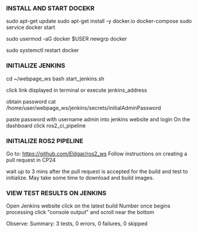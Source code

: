 
### INSTALL AND START DOCEKR ###
sudo apt-get update
sudo apt-get install -y docker.io docker-compose
sudo service docker start

sudo usermod -aG docker $USER
newgrp docker

sudo systemctl restart docker
### 

### INITIALIZE JENKINS ###
cd ~/webpage_ws
bash start_jenkins.sh

click link displayed in terminal or execute
jenkins_address

obtain password
cat /home/user/webpage_ws/jenkins/secrets/initialAdminPassword

paste password with username admin into jenkins website and login
On the dashboard click ros2_ci_pipeline
### 

### INITIALIZE ROS2 PIPELINE ###
Go to:
https://github.com/Eldgar/ros2_ws
Follow instructions on creating a pull request in CP24

wait up to 3 mins after the pull request is accepted for the build and test to initialize.
May take some time to download and build images.
### 


### VIEW TEST RESULTS ON JENKINS ###
Open Jenkins website
click on the latest build Number once begins processing 
click "console output" and scroll near the bottom 

Observe:
Summary: 3 tests, 0 errors, 0 failures, 0 skipped
### 

